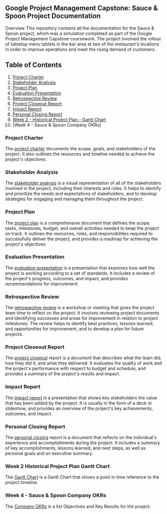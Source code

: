 ## Google Project Management Capstone: Sauce & Spoon Project Documentation
Overview
This repository contains all the documentation for the Sauce & Spoon project, which was a simulation completed as part of the Google Project Management Capstone coursework. The project involved the rollout of tabletop menu tablets in the bar area at two of the restaurant's locations in order to improve operations and meet the rising demand of customers.

## Table of Contents
1. [Project Charter](#project-charter)  
2. [Stakeholder Analysis](#stakeholder-analysis)  
3. [Project Plan](#project-plan)  
4. [Evaluation Presentation](evaluation-presentation)  
5. [Retrospective Review](restrospectve-review)  
6. [Project Closeout Report](project-closeout-report)  
7. [Impact Report](impact-report)  
8. [Personal Closing Report](personal-closing-report)
9. [Week 2 - Historical Project Plan - Gantt Chart](Week-2-Historical-Project-Plan-Gantt-Chart)
10. [Week 4 - Sauce & Spoon Company OKRs]

### Project Charter
The [project charter](Sauce-Spoon-Project-Charter.pdf) documents the scope, goals, and stakeholders of the project. It also outlines the resources and timeline needed to achieve the project's objectives.

### Stakeholder Analysis
The [stakeholder analysis](Sauce-Spoon-Project-Stakeholder-Analysis.pdf) is a visual representation of all of the stakeholders involved in the project, including their interests and roles. It helps to identify and prioritize the needs and expectations of stakeholders, and to develop strategies for engaging and managing them throughout the project.

### Project Plan
The [project plan](Sauce-Spoon-Project-Plan.pdf) is a comprehensive document that defines the scope, tasks, milestones, budget, and overall activities needed to keep the project on track. It outlines the resources, roles, and responsibilities required to successfully deliver the project, and provides a roadmap for achieving the project's objectives.

### Evaluation Presentation
The [evaluation presentation](Sauce-Spoon-Project-Test-Launch-Findings-Evaluation-Presentation.pdf) is a presentation that examines how well the project is working according to a set of standards. It includes a review of the project's progress, outcomes, and impact, and provides recommendations for improvement.

### Retrospective Review
The [retrospective review](Sauce-Spoon-Project-Retrospective-Review-Retrospective-Ideas.pdf) is a workshop or meeting that gives the project team time to reflect on the project. It involves reviewing project documents and identifying successes and areas for improvement in relation to project milestones. The review helps to identify best practices, lessons learned, and opportunities for improvement, and to develop a plan for future projects.

### Project Closeout Report
The [project closeout](Sauce-Spoon-Project-Closeout-Report.pdf) report is a document that describes what the team did, how they did it, and what they delivered. It evaluates the quality of work and the project's performance with respect to budget and schedule, and provides a summary of the project's results and impact.

### Impact Report
The [impact report](Sauce-Spoon-Project-Impact-Report.pdf) is a presentation that shows key stakeholders the value that has been added by the project. It is usually in the form of a deck or slideshow, and provides an overview of the project's key achievements, outcomes, and impact.

### Personal Closing Report
The [personal closing](Personal-Closing-Report.pdf) report is a document that reflects on the individual's experience and accomplishments during the project. It includes a summary of key accomplishments, lessons learned, and next steps, as well as personal goals and an executive summary.

### Week 2 Historical Project Plan Gantt Chart
The [Gantt Chart](Week-2-Historical-Project-Plan-Gantt-Chart.pdf) is a Gantt Chart that shows a point in time reference to the project timeline.

### Week 4 - Sauce & Spoon Company OKRs
The [Company OKRs](Week-4-Sauce-&-Spoon-Company-OKRs.pdf) is a list Objectives and Key Results for the project.
